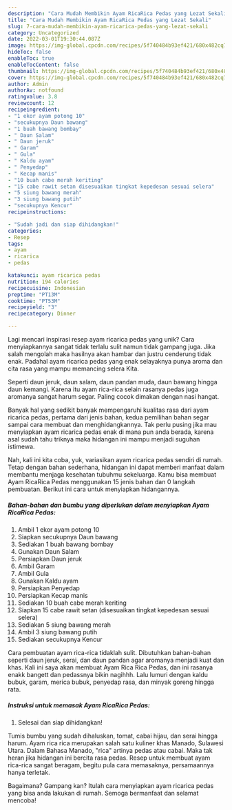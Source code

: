 ```yaml
---
description: "Cara Mudah Membikin Ayam RicaRica Pedas yang Lezat Sekali"
title: "Cara Mudah Membikin Ayam RicaRica Pedas yang Lezat Sekali"
slug: 7-cara-mudah-membikin-ayam-ricarica-pedas-yang-lezat-sekali
category: Uncategorized
date: 2022-03-01T19:30:44.087Z
image: https://img-global.cpcdn.com/recipes/5f740484b93ef421/680x482cq70/ayam-ricarica-pedas-foto-resep-utama.jpg
hideToc: false
enableToc: true
enableTocContent: false
thumbnail: https://img-global.cpcdn.com/recipes/5f740484b93ef421/680x482cq70/ayam-ricarica-pedas-foto-resep-utama.jpg
cover: https://img-global.cpcdn.com/recipes/5f740484b93ef421/680x482cq70/ayam-ricarica-pedas-foto-resep-utama.jpg
author: Admin
authorAv: notfound
ratingvalue: 3.8
reviewcount: 12
recipeingredient:
- "1 ekor ayam potong 10"
- "secukupnya Daun bawang"
- "1 buah bawang bombay"
- " Daun Salam"
- " Daun jeruk"
- " Garam"
- " Gula"
- " Kaldu ayam"
- " Penyedap"
- " Kecap manis"
- "10 buah cabe merah keriting"
- "15 cabe rawit setan disesuaikan tingkat kepedesan sesuai selera"
- "5 siung bawang merah"
- "3 siung bawang putih"
- "secukupnya Kencur"
recipeinstructions:

- "Sudah jadi dan siap dihidangkan!"
categories:
- Resep
tags:
- ayam
- ricarica
- pedas

katakunci: ayam ricarica pedas 
nutrition: 194 calories
recipecuisine: Indonesian
preptime: "PT13M"
cooktime: "PT53M"
recipeyield: "3"
recipecategory: Dinner

---
```





Lagi mencari inspirasi resep ayam ricarica pedas yang unik? Cara menyiapkannya sangat tidak terlalu sulit namun tidak gampang juga. Jika salah mengolah maka hasilnya akan hambar dan justru cenderung tidak enak. Padahal ayam ricarica pedas yang enak selayaknya punya aroma dan cita rasa yang mampu memancing selera Kita.





Seperti daun jeruk, daun salam, daun pandan muda, daun bawang hingga daun kemangi. Karena itu ayam rica-rica selain rasanya pedas juga aromanya sangat harum segar. Paling cocok dimakan dengan nasi hangat.

Banyak hal yang sedikit banyak mempengaruhi kualitas rasa dari ayam ricarica pedas, pertama dari jenis bahan, kedua pemilihan bahan segar sampai cara membuat dan menghidangkannya. Tak perlu pusing jika mau menyiapkan ayam ricarica pedas enak di mana pun anda berada, karena asal sudah tahu triknya maka hidangan ini mampu menjadi suguhan istimewa.






Nah, kali ini kita coba, yuk, variasikan ayam ricarica pedas sendiri di rumah. Tetap dengan bahan sederhana, hidangan ini dapat memberi manfaat dalam membantu menjaga kesehatan tubuhmu sekeluarga. Kamu bisa membuat Ayam RicaRica Pedas menggunakan 15 jenis bahan dan 0 langkah pembuatan. Berikut ini cara untuk menyiapkan hidangannya.

<!--inarticleads1-->

##### Bahan-bahan dan bumbu yang diperlukan dalam menyiapkan Ayam RicaRica Pedas:

1. Ambil 1 ekor ayam potong 10
1. Siapkan secukupnya Daun bawang
1. Sediakan 1 buah bawang bombay
1. Gunakan  Daun Salam
1. Persiapkan  Daun jeruk
1. Ambil  Garam
1. Ambil  Gula
1. Gunakan  Kaldu ayam
1. Persiapkan  Penyedap
1. Persiapkan  Kecap manis
1. Sediakan 10 buah cabe merah keriting
1. Siapkan 15 cabe rawit setan (disesuaikan tingkat kepedesan sesuai selera)
1. Sediakan 5 siung bawang merah
1. Ambil 3 siung bawang putih
1. Sediakan secukupnya Kencur


Cara pembuatan ayam rica-rica tidaklah sulit. Dibutuhkan bahan-bahan seperti daun jeruk, serai, dan daun pandan agar aromanya menjadi kuat dan khas. Kali ini saya akan membuat Ayam Rica Rica Pedas, dan ini rasanya enakk bangett dan pedassnya bikin nagihhh. Lalu lumuri dengan kaldu bubuk, garam, merica bubuk, penyedap rasa, dan minyak goreng hingga rata. 

<!--inarticleads2-->

##### Instruksi untuk memasak Ayam RicaRica Pedas:


1. Selesai dan siap dihidangkan!

Tumis bumbu yang sudah dihaluskan, tomat, cabai hijau, dan serai hingga harum. Ayam rica rica merupakan salah satu kuliner khas Manado, Sulawesi Utara. Dalam Bahasa Manado, &#34;rica&#34; artinya pedas atau cabai. Maka tak heran jika hidangan ini bercita rasa pedas. Resep untuk membuat ayam rica-rica sangat beragam, begitu pula cara memasaknya, persamaannya hanya terletak. 

Bagaimana? Gampang kan? Itulah cara menyiapkan ayam ricarica pedas yang bisa anda lakukan di rumah. Semoga bermanfaat dan selamat mencoba!
